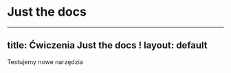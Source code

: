 # Just the docs 
---
title: Ćwiczenia Just the docs !
layout: default
---

Testujemy nowe narzędzia


  
